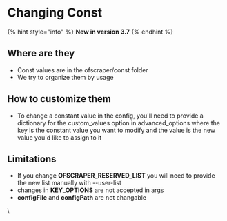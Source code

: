 # Changing Const

{% hint style="info" %}
**New in version 3.7**
{% endhint %}

## Where are they

* Const values are in the ofscraper/const folder&#x20;
* We try to organize them by usage

## How to customize them

* To change a constant value in the config, you'll need to provide a dictionary for the custom\_values option in advanced\_options where the key is the constant value you want to modify and the value is the new value you'd like to assign to it

## Limitations

* If you change **OFSCRAPER\_RESERVED\_LIST** you will need to provide the new list manually with --user-list
* changes in **KEY\_OPTIONS** are not accepted in args
* **configFile** and **configPath** are not changable









\
